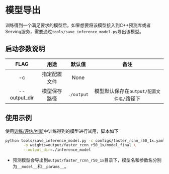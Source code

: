 # 模型导出

训练得到一个满足要求的模型后，如果想要将该模型接入到C++预测库或者Serving服务，需要通过`tools/save_inference_model.py`导出该模型。

## 启动参数说明

|      FLAG      |      用途      |    默认值    |                 备注                      |
|:--------------:|:--------------:|:------------:|:-----------------------------------------:|
|       -c       |  指定配置文件  |     None     |                                           |
|  --output_dir  |  模型保存路径  |  `./output`  |  模型默认保存在`output/配置文件名/`路径下 |

## 使用示例

使用[训练/评估/推断](GETTING_STARTED_cn.md)中训练得到的模型进行试用，脚本如下

```bash
python tools/save_inference_model.py -c configs/faster_rcnn_r50_1x.yaml \
        -o weights=output/faster_rcnn_r50_1x/model_final \
        --output_dir=./inference_model
```

- 预测模型会导出到`output/faster_rcnn_r50_1x`目录下，模型名和参数名分别为`__model__`和`__params__`。
